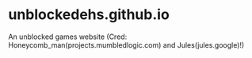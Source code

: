 # unblockedehs.github.io
An unblocked games website (Cred: Honeycomb_man(projects.mumbledlogic.com) and Jules(jules.google)!)
